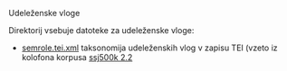 Udeleženske vloge

Direktorij vsebuje datoteke za udeleženske vloge:
- [semrole.tei.xml](semrole.tei.xml) taksonomija udeleženskih vlog v
  zapisu TEI (vzeto iz kolofona korpusa [ssj500k
  2.2](http://hdl.handle.net/11356/1210)

